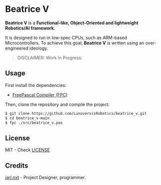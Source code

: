 Beatrice V
===========

**Beatrice V** is a **Functional-like, Object-Oriented and lightweight Robotics/AI framework**.

It is designed to run in low-spec CPUs, such as ARM-based Microcontrollers. To achieve this goal, **Beatrice V** is written using an over-engineered ideology.

> DISCLAIMER: Work In Progress.


Usage
-----

First install the dependencies:
* [FreePascal Compiler (FPC)](freepascal.org)

Then, clone the repository and compile the project:

```sh
$ git clone https://github.com/LunoversisRobotics/beatrice_v.git
$ cd beatrice_v-main
$ fpc ./src/beatrice_v.pas
```


License
-------
MIT - Check [LICENSE](./LICENSE)

Credits
-------

[jari.nxt](https://GitHub.com/1jari) - Project Designer, programmer.


